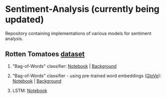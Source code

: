 # Sentiment-Analysis (currently being updated)

Repository containing implementations of various models for sentiment analysis.

## Rotten Tomatoes [dataset](https://www.kaggle.com/c/sentiment-analysis-on-movie-reviews) 

1. "Bag-of-Words" classifier: [Notebook](https://github.com/pbmstrk/Sentiment-Analysis/blob/master/rotten_tomatoes/notebooks/Bag_of_Words.ipynb) | [Background](https://github.com/pbmstrk/Sentiment-Analysis/blob/master/rotten_tomatoes/notebooks/bog/)

2. "Bag-of-Words" classifier - using pre-trained word embeddings ([GloVe](https://nlp.stanford.edu/projects/glove/)): [Notebook](https://github.com/pbmstrk/Sentiment-Analysis/blob/master/rotten_tomatoes/notebooks/Bag_of_Words_Pretrained.ipynb) | [Background](https://github.com/pbmstrk/Sentiment-Analysis/blob/master/rotten_tomatoes/notebooks/bog/)

3. LSTM: [Notebook](https://github.com/pbmstrk/Sentiment-Analysis/blob/master/rotten_tomatoes/notebooks/LSTM.ipynb)
